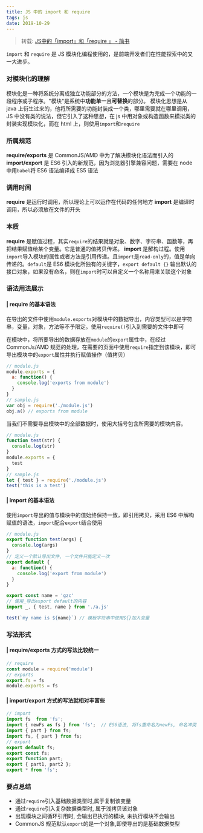 ```yaml
---
title: JS 中的 import 和 require 
tags: js
date: 2019-10-29
---
```


> 转载: [JS中的「import」和「require 」 - 简书](https://www.jianshu.com/p/f1e54dde30c8)

`import` 和 `require` 是 JS 模块化编程使用的，是前端开发者们在性能探索中的又一大进步。

### 对模块化的理解

模块化是一种将系统分离成独立功能部分的方法，一个模块是为完成一个功能的一段程序或子程序。"模块"是系统中**功能单一**且**可替换**的部分。
模块化思想是从 java 上衍生过来的，他将所需要的功能封装成一个类，哪里需要就在哪里调用，JS 中没有类的说法，但它引入了这种思想，在 js 中用对象或构造函数来模拟类的封装实现模块化，而在 html 上，则使用`import`和`require`

### 所属规范

**require/exports** 是 CommonJS/AMD 中为了解决模块化语法而引入的
**import/export** 是 ES6 引入的新规范，因为浏览器引擎兼容问题，需要在 node 中用`babel`将 ES6 语法编译成 ES5 语法

### 调用时间

**require** 是运行时调用，所以理论上可以运作在代码的任何地方
**import** 是编译时调用，所以必须放在文件的开头

### 本质

**require** 是赋值过程，其实`require`的结果就是对象、数字、字符串、函数等，再把结果赋值给某个变量。它是普通的值拷贝传递。
**import** 是解构过程。使用`import`导入模块的属性或者方法是引用传递。且`import`是`read-only`的，值是单向传递的。`default`是 ES6 模块化所独有的关键字，`export default {}` 输出默认的接口对象，如果没有命名，则在`import`时可以自定义一个名称用来关联这个对象

### 语法用法展示

#### | require 的基本语法

在导出的文件中使用`module.exports`对模块中的数据导出，内容类型可以是字符串，变量，对象，方法等不予限定。使用`require()`引入到需要的文件中即可

在模块中，将所要导出的数据存放在`module`的`export`属性中，在经过 CommonJs/AMD 规范的处理，在需要的页面中使用`require`指定到该模块，即可导出模块中的`export`属性并执行赋值操作（值拷贝）

```jsx
// module.js
module.exports = {
  a: function() {
    console.log('exports from module')
  }
}
// sample.js
var obj = require('./module.js')
obj.a() // exports from module
```

当我们不需要导出模块中的全部数据时，使用大括号包含所需要的模块内容。

```jsx
// module.js
function test(str) {
  console.log(str)
}
module.exports = {
  test
}
// sample.js
let { test } = require('./module.js')
test('this is a test')
```

#### | import 的基本语法

使用`import`导出的值与模块中的值始终保持一致，即引用拷贝，采用 ES6 中解构赋值的语法，`import`配合`export`结合使用

```jsx
// module.js
export function test(args) {
  console.log(args)
}
// 定义一个默认导出文件, 一个文件只能定义一次
export default {
  a: function() {
    console.log('export from module')
  }
}

export const name = 'gzc'
// 使用_导出export default的内容
import _, { test, name } from './a.js'

test(`my name is ${name}`) // 模板字符串中使用${}加入变量
```

### 写法形式

#### | require/exports 方式的写法比较统一

```jsx
// require
const module = require('module')
// exports
export.fs = fs
module.exports = fs
```

#### | import/export 方式的写法就相对丰富些

```jsx
// import
import fs  from 'fs';
import { newFs as fs } from 'fs';  // ES6语法, 将fs重命名为newFs, 命名冲突时常用
import { part } from fs;
import fs, { part } from fs;
// export
export default fs;
export const fs;
export function part;
export { part1, part2 };
export * from 'fs';
```

### 要点总结

- 通过`require`引入基础数据类型时,属于复制该变量
- 通过`require`引入复杂数据类型时, 属于浅拷贝该对象
- 出现模块之间循环引用时, 会输出已执行的模块, 未执行模块不会输出
- CommonJS 规范默认`export`的是一个对象,即使导出的是基础数据类型
